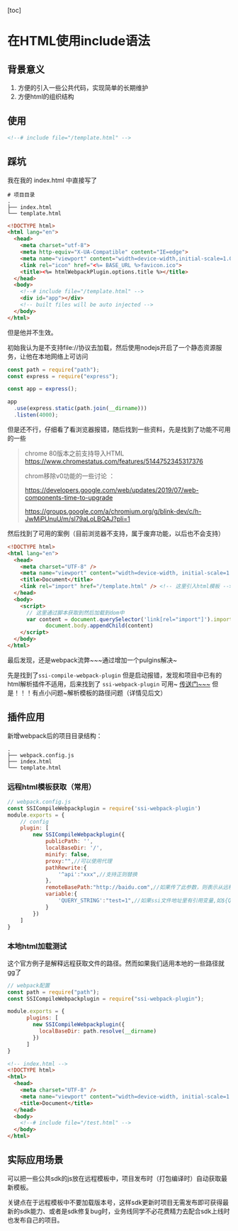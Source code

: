 [toc]

# 在HTML使用include语法

## 背景意义

1. 方便的引入一些公共代码，实现简单的长期维护
2. 方便html的组织结构

## 使用

```html
<!--# include file="/template.html" -->
```

## 踩坑

我在我的 index.html 中直接写了

```shell
# 项目目录
.
├── index.html
└── template.html
```

```html
<!DOCTYPE html>
<html lang="en">
  <head>
    <meta charset="utf-8">
    <meta http-equiv="X-UA-Compatible" content="IE=edge">
    <meta name="viewport" content="width=device-width,initial-scale=1.0">
    <link rel="icon" href="<%= BASE_URL %>favicon.ico">
    <title><%= htmlWebpackPlugin.options.title %></title>
  </head>
  <body>
    <!--# include file="/template.html" -->
    <div id="app"></div>
    <!-- built files will be auto injected -->
  </body>
</html>

```

但是他并不生效。

初始我认为是不支持file://协议去加载，然后使用nodejs开启了一个静态资源服务，让他在本地网络上可访问

```js
const path = require("path");
const express = require("express");

const app = express();

app
  .use(express.static(path.join(__dirname)))
  .listen(4000);
```

但是还不行，仔细看了看浏览器报错，随后找到一些资料，先是找到了功能不可用的一些

> chrome 80版本之前支持导入HTML https://www.chromestatus.com/features/5144752345317376
>
> chrom移除v0功能的一些讨论 ：
>
> https://developers.google.com/web/updates/2019/07/web-components-time-to-upgrade
>
> https://groups.google.com/a/chromium.org/g/blink-dev/c/h-JwMiPUnuU/m/sl79aLoLBQAJ?pli=1
>

然后找到了可用的案例（目前浏览器不支持，属于废弃功能，以后也不会支持）

```html
<!DOCTYPE html>
<html lang="en">
  <head>
    <meta charset="UTF-8" />
    <meta name="viewport" content="width=device-width, initial-scale=1.0" />
    <title>Document</title>
    <link rel="import" href="/template.html" /> <!-- 这里引入html模板 -->
  </head>
  <body>
    <script>
      // 这里通过脚本获取到然后加载到dom中
      var content = document.querySelector('link[rel="import"]').import;
			document.body.appendChild(content)
    </script>
  </body>
</html>

```

最后发现，还是webpack流弊~~~通过增加一个pulgins解决~ 

先是找到了`ssi-compile-webpack-plugin` 但是启动报错，发现和项目中已有的html解析插件不适用，后来找到了 `ssi-webpack-plugin` 可用~ [传送门~~~](https://www.npmjs.com/package/ssi-webpack-plugin) 但是！！！有点小问题~解析模板的路径问题（详情见后文）

## 插件应用

新增webpack后的项目目录结构：

```
.
├── webpack.config.js
├── index.html
└── template.html
```

### 远程html模板获取（常用）

```js
// webpack.config.js
const SSICompileWebpackplugin = require('ssi-webpack-plugin')
module.exports = {
    // config
    plugin: [
        new SSICompileWebpackplugin({
            publicPath: '',
            localBaseDir: '/',
            minify: false,
            proxy:"",//可以使用代理
            pathRewrite:{
                '^api':"xxx",//支持正则替换
            },
            remoteBasePath:"http://baidu.com",//如果传了此参数，则表示从远程http请求中获取ssi文件的内容
            variable:{
                'QUERY_STRING':"test=1",//如果ssi文件地址里有引用变量,如${QUERY_STRING}，则会用此参数里的对应key的值替换
            }
        })
    ]
}
```

### 本地html加载测试

这个官方例子是解释远程获取文件的路径。然而如果我们适用本地的一些路径就gg了

```js
// webpack配置
const path = require("path");
const SSICompileWebpackplugin = require("ssi-webpack-plugin");

module.exports = {
      plugins: [
        new SSICompileWebpackplugin({
          localBaseDir: path.resolve(__dirname)
        })
      ]
}
```

```html
<!-- index.html -->
<!DOCTYPE html>
<html>
  <head>
    <meta charset="UTF-8" />
    <meta name="viewport" content="width=device-width, initial-scale=1.0" />
    <title>Document</title>
  </head>
  <body>
    <!--# include file="/test.html" -->
  </body>
</html>
```

## 实际应用场景

可以把一些公共sdk的js放在远程模板中，项目发布时（打包编译时）自动获取最新模板。

关键点在于远程模板中不要加载版本号，这样sdk更新时项目无需发布即可获得最新的sdk能力、或者是sdk修复bug时，业务线同学不必花费精力去配合sdk上线时也发布自己的项目。